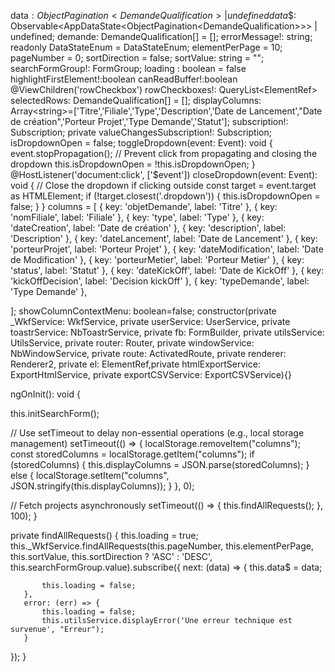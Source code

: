   data$: ObjectPagination<DemandeQualification> | undefined
  data$$: Observable<AppDataState<ObjectPagination<DemandeQualification>>> | undefined;
  demande: DemandeQualification[] = [];
  errorMessage!: string;
  readonly DataStateEnum = DataStateEnum;
  elementPerPage = 10;
  pageNumber = 0;
  sortDirection = false;
  sortValue: string = "";
  searchFormGroup!: FormGroup;
  loading : boolean = false
  highlightFirstElement!:boolean
  canReadBuffer!:boolean
  @ViewChildren('rowCheckbox') rowCheckboxes!: QueryList<ElementRef>
  selectedRows: DemandeQualification[] = [];
  displayColumns: Array<string>=['Titre','Filiale','Type','Description','Date de Lancement',"Date de création",'Porteur Projet','Type Demande','Statut'];
  subscription!: Subscription;
  private valueChangesSubscription!: Subscription;
  isDropdownOpen = false;
  toggleDropdown(event: Event): void {
    event.stopPropagation(); // Prevent click from propagating and closing the dropdown
    this.isDropdownOpen = !this.isDropdownOpen;
  }
  @HostListener('document:click', ['$event'])
  closeDropdown(event: Event): void {
    // Close the dropdown if clicking outside
    const target = event.target as HTMLElement;
    if (!target.closest('.dropdown')) {
      this.isDropdownOpen = false;
    }
  }
  columns = [
   { key: 'objetDemande', label: 'Titre' },
   { key: 'nomFiliale', label: 'Filiale' },
   { key: 'type', label: 'Type' },
   { key: 'dateCreation', label: 'Date de création' },
   { key: 'description', label: 'Description' },
   { key: 'dateLancement', label: 'Date de Lancement' },
   { key: 'porteurProjet', label: 'Porteur Projet' },
   { key: 'dateModification', label: 'Date de Modification' },
   { key: 'porteurMetier', label: 'Porteur Metier' },
   { key: 'status', label: 'Statut' },
   { key: 'dateKickOff', label: 'Date de KickOff' },
   { key: 'kickOffDecision', label: 'Decision kickOff' },
    { key: 'typeDemande', label: 'Type Demande' },
   
 ];
 showColumnContextMenu: boolean=false;
 constructor(private _WkfService: WkfService,
   private userService: UserService,
   private toastrService: NbToastrService,
   private fb: FormBuilder,
   private utilsService: UtilsService,
   private router: Router,
   private windowService: NbWindowService,
   private route: ActivatedRoute,
   private renderer: Renderer2,
   private el: ElementRef,private htmlExportService: ExportHtmlService,
  private exportCSVService: ExportCSVService){}


 ngOnInit(): void {
 
   this.initSearchForm();
 
   // Use setTimeout to delay non-essential operations (e.g., local storage management)
   setTimeout(() => {
     localStorage.removeItem("columns");
     const storedColumns = localStorage.getItem("columns");
     if (storedColumns) {
       this.displayColumns = JSON.parse(storedColumns);
     } else {
       localStorage.setItem("columns", JSON.stringify(this.displayColumns));
     }
   }, 0);
 
   // Fetch projects asynchronously
   setTimeout(() => {
     this.findAllRequests();
   }, 100);
 }
 
 private findAllRequests() {
   this.loading = true;
   this._WkfService.findAllRequests(this.pageNumber, this.elementPerPage, this.sortValue, this.sortDirection ? 'ASC' : 'DESC', this.searchFormGroup.value).subscribe({
       next: (data) => {
           this.data$ = data;
          
           this.loading = false;
       },
       error: (err) => {
           this.loading = false;
           this.utilsService.displayError('Une erreur technique est survenue', "Erreur");
       }
   });
}
